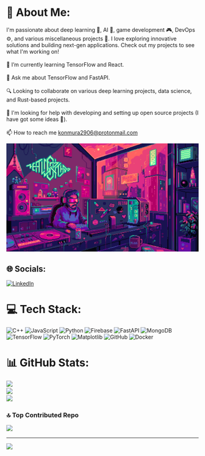 # 💫 About Me:
I'm passionate about deep learning 🧠, AI 🤖, game development 🎮, DevOps ⚙️, and various miscellaneous projects 🌟. I love exploring innovative solutions and building next-gen applications. Check out my projects to see what I'm working on!<br><br>🌱 I’m currently learning TensorFlow and React.<br><br>💬 Ask me about TensorFlow and FastAPI.<br><br>🔍 Looking to collaborate on various deep learning projects, data science, and Rust-based projects.<br><br>🚀 I'm looking for help with developing and setting up open source projects (I have got some ideas 🙂).<br><br>📫 How to reach me konmura2906@protonmail.com

![](https://github.com/MuraKon2906/MuraKon2906/blob/main/n8agw6z2smyb1%20(1).gif)

## 🌐 Socials:
[![LinkedIn](https://img.shields.io/badge/LinkedIn-%230077B5.svg?logo=linkedin&logoColor=white)](https://linkedin.com/in/https://www.linkedin.com/in/shaan-farooqui-2740622) 

# 💻 Tech Stack:
![C++](https://img.shields.io/badge/c++-%2300599C.svg?style=for-the-badge&logo=c%2B%2B&logoColor=white) ![JavaScript](https://img.shields.io/badge/javascript-%23323330.svg?style=for-the-badge&logo=javascript&logoColor=%23F7DF1E) ![Python](https://img.shields.io/badge/python-3670A0?style=for-the-badge&logo=python&logoColor=ffdd54) ![Firebase](https://img.shields.io/badge/firebase-%23039BE5.svg?style=for-the-badge&logo=firebase) ![FastAPI](https://img.shields.io/badge/FastAPI-005571?style=for-the-badge&logo=fastapi) ![MongoDB](https://img.shields.io/badge/MongoDB-%234ea94b.svg?style=for-the-badge&logo=mongodb&logoColor=white) ![TensorFlow](https://img.shields.io/badge/TensorFlow-%23FF6F00.svg?style=for-the-badge&logo=TensorFlow&logoColor=white) ![PyTorch](https://img.shields.io/badge/PyTorch-%23EE4C2C.svg?style=for-the-badge&logo=PyTorch&logoColor=white) ![Matplotlib](https://img.shields.io/badge/Matplotlib-%23ffffff.svg?style=for-the-badge&logo=Matplotlib&logoColor=black) ![GitHub](https://img.shields.io/badge/github-%23121011.svg?style=for-the-badge&logo=github&logoColor=white) ![Docker](https://img.shields.io/badge/docker-%230db7ed.svg?style=for-the-badge&logo=docker&logoColor=white)
# 📊 GitHub Stats:
![](https://github-readme-stats.vercel.app/api?username=MuraKon2906&theme=dark&hide_border=false&include_all_commits=false&count_private=false)<br/>
![](https://github-readme-streak-stats.herokuapp.com/?user=MuraKon2906&theme=dark&hide_border=false)<br/>
![](https://github-readme-stats.vercel.app/api/top-langs/?username=MuraKon2906&theme=dark&hide_border=false&include_all_commits=false&count_private=false&layout=compact)

### 🔝 Top Contributed Repo
![](https://github-contributor-stats.vercel.app/api?username=MuraKon2906&limit=5&theme=dark&combine_all_yearly_contributions=true)

---
[![](https://visitcount.itsvg.in/api?id=MuraKon2906&icon=0&color=0)](https://visitcount.itsvg.in)

<!-- Proudly created with GPRM ( https://gprm.itsvg.in ) -->

